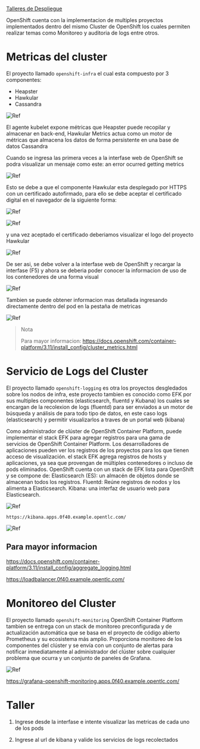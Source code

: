 [Talleres de Despliegue](../despliegue.md)

OpenShift cuenta con la implementacion de multiples proyectos implementados dentro del mismo Cluster de OpenShift los cuales permiten realizar temas como Monitoreo y  auditoria de logs entre otros.

# Metricas del cluster 
El proyecto llamado `openshift-infra` el cual esta compuesto por 3 componentes:
* Heapster
* Hawkular
* Cassandra 

![Ref](../img/metricas01.png)



El agente kubelet expone métricas que Heapster puede recopilar y almacenar en back-end, Hawkular Metrics actua como un motor de métricas que almacena los datos de forma persistente en una base de datos Cassandra

Cuando se ingresa las primera veces a la interfase web de OpenShift se podra visualizar un mensaje como este: an error ocurred getting metrics

![Ref](../img/metricas02.png)

Esto se debe a que el componente Hawkular esta desplegado por HTTPS con un certificado autofirmado, para ello se debe aceptar el certificado digital en el navegador de la siguiente forma:

![Ref](../img/metricas03.png)

![Ref](../img/metricas04.png)

y una vez aceptado el certificado deberiamos visualizar el logo del proyecto Hawkular

![Ref](../img/metricas05.png)

De ser asi, se debe volver a la interfase web de OpenShift y recargar la interfase (F5) y ahora se deberia poder conocer la informacion de uso de los contenedores de una forma visual

![Ref](../img/metricas06.png)

Tambien se puede obtener informacion mas detallada ingresando directamente dentro del pod en la pestaña de metricas

![Ref](../img/metricas07.png)

> Nota
>
> Para mayor informacion: https://docs.openshift.com/container-platform/3.11/install_config/cluster_metrics.html

# Servicio de Logs del Cluster

El proyecto llamado `openshift-logging` es otra los proyectos desgledados sobre los nodos de infra, este proyecto tambien es conocido como EFK por sus multiples componentes (elasticsearch, fluentd y Kubana) los cuales se encargan de la recolexion de logs (fluentd) para ser enviados a un motor de búsqueda y análisis de para todo tipo de datos, en este caso logs (elasticsearch) y permitir visualizarlos a traves de un portal web (kibana)

Como administrador de clúster de OpenShift Container Platform, puede implementar el stack EFK para agregar registros para una gama de servicios de OpenShift Container Platform. 
Los desarrolladores de aplicaciones pueden ver los registros de los proyectos para los que tienen acceso de visualización. el stack EFK agrega registros de hosts y aplicaciones, ya sea que provengan de múltiples contenedores o incluso de pods eliminados. OpenShift cuenta con un stack de EFK lista para OpenShift y se compone de: 
Elasticsearch (ES): un almacén de objetos donde se almacenan todos los registros. 
Fluentd: Reúne registros de nodos y los alimenta a Elasticsearch. 
Kibana: una interfaz de usuario web para Elasticsearch.

![Ref](../img/metricas08.png)

```
https://kibana.apps.0f40.example.opentlc.com/
```

![Ref](../img/metricas09.png)


## Para mayor informacion 

https://docs.openshift.com/container-platform/3.11/install_config/aggregate_logging.html


https://loadbalancer.0f40.example.opentlc.com/


# Monitoreo del Cluster
El proyecto llamado `openshift-monitoring` OpenShift Container Platform tambien se entrega con un stack de monitoreo preconfigurada y de actualización automática que se basa en el proyecto de código abierto Prometheus y su ecosistema más amplio. Proporciona monitoreo de los componentes del clúster y se envía con un conjunto de alertas para notificar inmediatamente al administrador del clúster sobre cualquier problema que ocurra y un conjunto de paneles de Grafana.

![Ref](../img/metricas10.png)

https://grafana-openshift-monitoring.apps.0f40.example.opentlc.com/

# Taller

1. Ingrese desde la interfase e intente visualizar las metricas de cada uno de los pods

2. Ingrese al url de kibana y valide los servicios de logs recolectados
